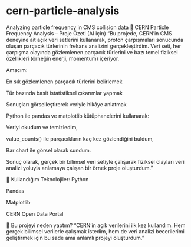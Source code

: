 # cern-particle-analysis

Analyzing particle frequency in CMS collision data
🧪 CERN Particle Frequency Analysis – Proje Özeti (AI için)
“Bu projede, CERN’in CMS deneyine ait açık veri setlerini kullanarak, proton çarpışmaları sonucunda oluşan parçacık türlerinin frekans analizini gerçekleştirdim.
Veri seti, her çarpışma olayında gözlemlenen parçacık türlerini ve bazı temel fiziksel özellikleri (örneğin enerji, momentum) içeriyor.

Amacım:

En sık gözlemlenen parçacık türlerini belirlemek

Tür bazında basit istatistiksel çıkarımlar yapmak

Sonuçları görselleştirerek veriyle hikâye anlatmak

Python ile pandas ve matplotlib kütüphanelerini kullanarak:

Veriyi okudum ve temizledim,

value_counts() ile parçacıkların kaç kez gözlendiğini buldum,

Bar chart ile görsel olarak sundum.

Sonuç olarak, gerçek bir bilimsel veri setiyle çalışarak fiziksel olayları veri analizi yoluyla anlamaya çalışan bir örnek proje oluşturdum.”

🔧 Kullandığım Teknolojiler:
Python

Pandas

Matplotlib

CERN Open Data Portal

🧠 Bu projeyi neden yaptım?
“CERN’in açık verilerini ilk kez kullandım. Hem gerçek bilimsel verilerle çalışmak istedim, hem de veri analizi becerilerimi geliştirmek için bu sade ama anlamlı projeyi oluşturdum.”
